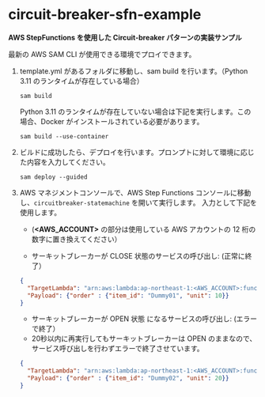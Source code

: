 # circuit-breaker-sfn-example
**AWS StepFunctions を使用した Circuit-breaker パターンの実装サンプル**

最新の AWS SAM CLI が使用できる環境でプロイできます。

1.  template.yml があるフォルダに移動し、sam build を行います。（Python 3.11 のランタイムが存在している場合）

    ```
    sam build
    ```
    
    Python 3.11 のランタイムが存在していない場合は下記を実行します。この場合、Docker がインストールされている必要があります。

    ```
    sam build --use-container
    ```

2. ビルドに成功したら、デプロイを行います。プロンプトに対して環境に応じた内容を入力してください。
   
   ```
   sam deploy --guided
   ```
   
3. AWS マネジメントコンソールで、AWS Step Functions コンソールに移動し、`circuitbreaker-statemachine` を開いて実行します。 入力として下記を使用します。
    - (**<AWS_ACCOUNT>** の部分は使用している AWS アカウントの 12 桁の数字に置き換えてください）

    - サーキットブレーカーが CLOSE 状態のサービスの呼び出し: (正常に終了）

    ```json
    {
      "TargetLambda": "arn:aws:lambda:ap-northeast-1:<AWS_ACCOUNT>:function:circuitbreaker-Payment",
      "Payload": {"order" : {"item_id": "Dummy01", "unit": 10}}
    }
    ```

    - サーキットブレーカーが OPEN 状態 になるサービスの呼び出し: (エラーで終了）
    - 20秒以内に再実行してもサーキットブレーカーは OPEN のままなので、サービス呼び出しを行わずエラーで終了させています。

    ```json
    {
      "TargetLambda": "arn:aws:lambda:ap-northeast-1:<AWS_ACCOUNT>:function:circuitbreaker-PaymentTimeout",
      "Payload": {"order" : {"item_id": "Dummy02", "unit": 20}}
    }
    ```


